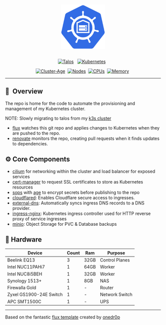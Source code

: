 <div align="center">
  <img src="https://raw.githubusercontent.com/clarknova99/talos-cluster/main/assets/kube.png" align="center" width="144px" height="144px"/>
</div>

<div align="center">
<br/>
</div>

<div align="center">

[![Talos](https://kromgo.bigwang.org/talos_version?format=badge&style=flat-square)](https://www.talos.dev/)&nbsp;&nbsp;
[![Kubernetes](https://kromgo.bigwang.org/kubernetes_version?format=badge&style=flat-square)](https://www.talos.dev/)&nbsp;&nbsp;
</div>

<div align="center">
<div align="center">

[![Cluster-Age](https://kromgo.bigwang.org/cluster_age_days?format=badge&style=flat-square)]([https://](https://github.com/clarknova99/talos-cluster/))&nbsp;
[![Nodes](https://kromgo.bigwang.org/cluster_node_count?format=badge&style=flat-square)]()&nbsp;
[![CPUs](https://kromgo.bigwang.org/cluster_cpu_core_total?format=badge&style=flat-square)]()&nbsp;
[![Memory](https://kromgo.bigwang.org/cluster_memory_total?format=badge&style=flat-square)]()&nbsp;


</div>

</div>

---

## :book:&nbsp; Overview

The repo is home for the code to automate the provisioning and management of my Kubernetes cluster.

NOTE: Slowly migrating to talos from my [k3s cluster](https://github.com/clarknova99/home-cluster) 

* [flux](https://toolkit.fluxcd.io)  watches this git repo and applies changes to Kubernetes when they are pushed to the repo.
* [renovate](https://github.com/renovatebot/renovate) monitors the repo, creating pull requests when it finds updates to dependencies.


## :gear: Core Components
* [cilium](https://cilium.io/) for networking within the cluster and load balancer for exposed services
* [cert-manager](https://cert-manager.io) to request SSL certificates to store as Kubernetes resources
* [sops](https://github.com/mozilla/sops) with [age](https://github.com/FiloSottile/age) to encrypt secrets before publishing to the repo
* [cloudflared](https://github.com/cloudflare/cloudflared): Enables Cloudflare secure access to ingresses.
* [external-dns](https://github.com/kubernetes-sigs/external-dns): Automatically syncs ingress DNS records to a DNS provider.
* [ingress-nginx](https://github.com/kubernetes/ingress-nginx): Kubernetes ingress controller used for HTTP reverse proxy of service ingresses
* [minio](https://min.io/): Object Storage for PVC & Database backups



## 🔧 Hardware
| Device | Count | Ram |  Purpose |
| --- | --- | --- | --- |
| Beelink EQ13 | 3   | 32GB |  Control Planes |
| Intel NUC11PAHi7 | 1   | 64GB |  Worker |
| Intel NUC8i5BEH | 1   | 32GB |  Worker |
| Synology 1513+ | 1   | 8GB | NAS |
| Firewalla Gold | 1   | - | Router |
| Zyxel GS1900-24E Switch | 1   | -   | Network Switch |
| APC SMT1500C | 1   | -   | UPS |

---

Based on the fantastic [flux template](https://github.com/onedr0p/cluster-template) created by [onedr0p](https://github.com/onedr0p) 
